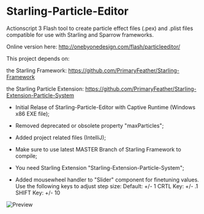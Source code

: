 Starling-Particle-Editor
========================

Actionscript 3 Flash tool to create particle effect files (.pex) and .plist files compatible for use with Starling and Sparrow frameworks.  

Online version here: http://onebyonedesign.com/flash/particleeditor/  
	
This project depends on:  

the Starling Framework: https://github.com/PrimaryFeather/Starling-Framework  
	
the Starling Particle Extension: https://github.com/PrimaryFeather/Starling-Extension-Particle-System


- Initial Relase of Starling-Particle-Editor with Captive Runtime (Windows x86 EXE file);

- Removed deprecated or obsolete property "maxParticles";

- Added project related files (IntelliJ);

- Make sure to use latest MASTER Branch of Starling Framework to compile;

- You need Starling Extension "Starling-Extension-Particle-System";

- Added mousewheel handler to "Slider" component for finetuning values. Use the following keys to adjust step size:
Default: +/- 1
CRTL Key: +/- .1
SHIFT Key: +/- 10

![Preview](/Screenshot.jpg?raw=true "Preview")


